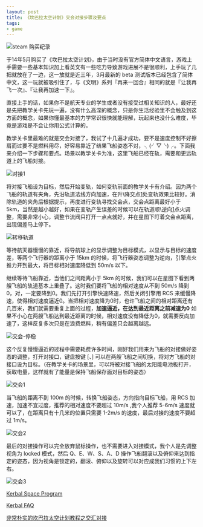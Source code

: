 ```yaml
---
layout: post
title: 《坎巴拉太空计划》交会对接步骤及要点
tags:
- game
---
```


![steam 购买纪录](https://f.skip2.top/i/3b63137bf1a16121392fc7d995e8c7f0f2058779356a61ce8285b292763a8dc4.jpg)

于14年5月购买了《坎巴拉太空计划》，由于当时没有官方简体中文语言，游戏上手需要一些基本知识加上看英文有一些吃力导致游戏进展不是很顺利，上手玩了几把就放在了一边，这一放就是近三年，3月最新的 beta 测试版本已经包含了简体中文，这一玩就被吸引住了，与《文明》系列『再来一回合』相同的就是『让我再飞一次』、『让我再加速一下』。

直接上手的话，如果你不是航天专业的学生或者没有接受过相关知识的人，最好还是先把教学关卡先玩一遍，没有什么高深的概念，只是你生活经验里不会触及到这方面的概念，如果你懂最基本的力学常识很快就能理解，玩起来也没什么难度，毕竟是游戏是不会让你用公式计算的。

教学关卡里最难的就是交会对接了，我试了十几遍才成功，要不是速度控制不好擦肩而过要不是燃料用尽，好容易靠近了结果飞船姿态不对，╮(╯▽╰)╭。下面我来介绍一下步骤和要点。场景以教学关卡为准，这里飞船已经在轨，需要和更远轨道上的飞船对接。

![对接1](https://f.skip2.top/i/753e64bc9a56c687de06bf7d88fcb5190d7754d75f388741749d74a3963d58dc.jpg)

将对接飞船设为目标，然后开始变轨，如何变轨前面的教学关卡有介绍。因为两个飞船的轨道有夹角，先沿轨道法线方向加速，在升\降交点[1]处变轨效果比较好。消除轨道的夹角后根据提示，再度进行变轨寻找交会点，交会点距离最好小于 5km，当然是越小越好，如果在变轨产生误差的时候可以在轨道顺\逆向[1]点火调整，需要非常小心，调整节流阀只打开一点点就好，并在星图下盯着交会点距离，出现偏差马上停下。

![转移轨道](https://f.skip2.top/i/38406e40d52c701350b712f608d212b181a993a051e4b60ed7b186b4c31d00ec.jpg)

等待航天器慢慢的靠近，将导航球上的显示调整为目标模式，以显示与目标的速度差，等两个飞行器的距离小于 15km 的时候，将飞行器姿态调整为逆向，引擎点火推力开到最大，将目标相对速度降低到 50m/s 以下。

继续等待飞船靠近，当他们之间距离小于 5km 的时候，我们可以在星图下看到两艘飞船的轨道基本上重叠了。这时我们要将飞船的相对速度从不到 50m/s 降到0，对，一定要降到0。我们先打开引擎快速降速，然后关闭引擎用 RCS 来缓慢降速，使得相对速度逼近0。当把相对速度降为0时，也许飞船之间的相对距离还有几百米，我们就需要重复上面的过程，**加速逼近，在达到最近距离之前减速为0** 如果不小心在两艘飞船达到最近距离的时候，相对速度没有降低为0，就需要反向加速了，这样反复多次只是在浪费燃料，稍有偏差只会越离越远。

![交会-停稳](https://f.skip2.top/i/a6d14f184cb62fafbe4db0be4b0b673c7d99d56f9d56423579da97477de0dd05.jpg)

这个反复慢慢逼近的过程中需要耗费许多时间，刚好我们用来为飞船的对接做好姿态的调整，打开对接口，键盘按键 [、] 可以在两艘飞船之间切换，将对方飞船的对接口设为目标。（在教学关卡的场景里，可以将被对接飞船的太阳能电池板打开，获取电量，这样就有了能量是保持飞船保存面对目标的姿态）

![交会1](https://f.skip2.top/i/e485c52a38340604114f3357cbb3756de15a2d8ad2e897b86f928733f5e7a006.jpg)

当飞船的距离不到 100m 的时候，转换飞船姿态，方向指向目标飞船，用 RCS 加速，加速不宜过度，推荐的相对速度不要超过 10m/s ,我个人推荐 5-6m/s 速度就可以了，在距离只有十几米的位置只需要 1-2m/s 的速度，最后对接的速度不要超过 1m/s。

![交会2](https://f.skip2.top/i/a0ce757c3796773ca385f179d357a3431957e49cf74a691331b75d6c62ac3309.jpg)

最后的对接操作可以完全放弃鼠标操作，也不需要进入对接模式，我个人是先调整视角为 locked 模式，然后 Q、E、W、S、A、D 操作飞船翻滚以及俯仰来达到指定的姿态，因为视角是锁定的，翻滚、俯仰以及旋转可以对应成我们习惯的上下左右。

![交会3](https://f.skip2.top/i/d065712ef6da5e6ee70ecd42ee43f33cb632ac71ebff66abf1c6de7f03732b86.jpg)

[Kerbal Space Program](http://store.steampowered.com/app/220200)

[Kerbal FAQ](http://wiki.kerbalspaceprogram.com/wiki/FAQ/zh-cn)

[非常朴实的坎巴拉太空计划教程之交汇对接](http://www.bilibili.com/video/av8972182/)


[1]: http://wiki.kerbalspaceprogram.com/wiki/Terminology/zh-cn

